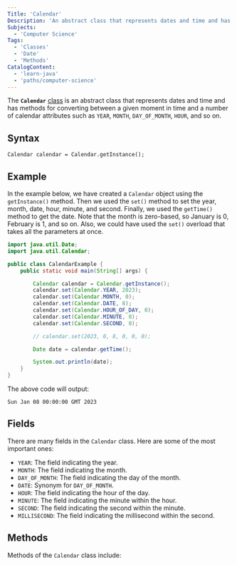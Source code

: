 ```yaml
---
Title: 'Calendar'
Description: 'An abstract class that represents dates and time and has methods for converting between a given moment in time and a number of calendar attributes.'
Subjects:
  - 'Computer Science'
Tags:
  - 'Classes'
  - 'Date'
  - 'Methods'
CatalogContent:
  - 'learn-java'
  - 'paths/computer-science'
---
```


The **`Calendar`** [class](https://www.codecademy.com/resources/docs/java/classes) is an abstract class that represents dates and time and has methods for converting between a given moment in time and a number of calendar attributes such as `YEAR`, `MONTH`, `DAY_OF_MONTH`, `HOUR`, and so on.

## Syntax

```pseudo
Calendar calendar = Calendar.getInstance();
```

## Example

In the example below, we have created a `Calendar` object using the `getInstance()` method. Then we used the `set()` method to set the year, month, date, hour, minute, and second. Finally, we used the `getTime()` method to get the date. Note that the month is zero-based, so January is 0, February is 1, and so on. Also, we could have used the `set()` overload that takes all the parameters at once.

```java
import java.util.Date;
import java.util.Calendar;

public class CalendarExample {
    public static void main(String[] args) {

        Calendar calendar = Calendar.getInstance();
        calendar.set(Calendar.YEAR, 2023);
        calendar.set(Calendar.MONTH, 0);
        calendar.set(Calendar.DATE, 8);
        calendar.set(Calendar.HOUR_OF_DAY, 0);
        calendar.set(Calendar.MINUTE, 0);
        calendar.set(Calendar.SECOND, 0);

        // calendar.set(2023, 0, 8, 0, 0, 0);

        Date date = calendar.getTime();

        System.out.println(date);
    }
}
```

The above code will output:

```shell
Sun Jan 08 00:00:00 GMT 2023
```

## Fields

There are many fields in the `Calendar` class. Here are some of the most important ones:

- `YEAR`: The field indicating the year.
- `MONTH`: The field indicating the month.
- `DAY_OF_MONTH`: The field indicating the day of the month.
- `DATE`: Synonym for `DAY_OF_MONTH`.
- `HOUR`: The field indicating the hour of the day.
- `MINUTE`: The field indicating the minute within the hour.
- `SECOND`: The field indicating the second within the minute.
- `MILLISECOND`: The field indicating the millisecond within the second.

## Methods

Methods of the `Calendar` class include:
